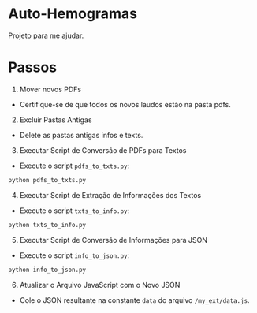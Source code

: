 # Auto-Hemogramas

Projeto para me ajudar.

# Passos
1. Mover novos PDFs
- Certifique-se de que todos os novos laudos estão na pasta pdfs.
2. Excluir Pastas Antigas
- Delete as pastas antigas infos e texts.
3. Executar Script de Conversão de PDFs para Textos
- Execute o script `pdfs_to_txts.py`:
```sh
python pdfs_to_txts.py
```
4. Executar Script de Extração de Informações dos Textos
- Execute o script `txts_to_info.py`:
```sh
python txts_to_info.py
```
5. Executar Script de Conversão de Informações para JSON
- Execute o script `info_to_json.py`:
```sh
python info_to_json.py
```
6. Atualizar o Arquivo JavaScript com o Novo JSON
- Cole o JSON resultante na constante `data` do arquivo `/my_ext/data.js`.